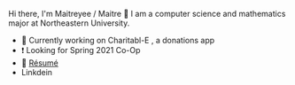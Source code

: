 Hi there, I'm Maitreyee / Maitre 👋
I am a computer science and mathematics major at Northeastern University. 

- 💭 Currently working on Charitabl-E , a donations app
- ❗ Looking for Spring 2021 Co-Op
- 💾 [Résumé](https://github.com//resume)
- Linkdein 
